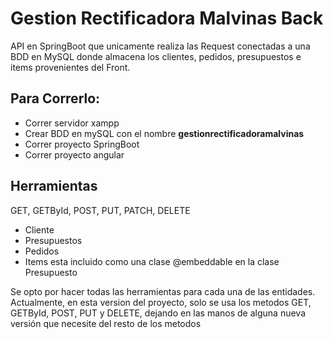 # Gestion Rectificadora Malvinas Back
API en SpringBoot que unicamente realiza las Request conectadas a una BDD en MySQL donde almacena los clientes, pedidos, presupuestos e items provenientes del Front.
<h2>Para Correrlo:</h2>
<ul>
<li>Correr servidor xampp</li>
<li>Crear BDD en mySQL con el nombre <strong>gestionrectificadoramalvinas</strong></li>
<li>Correr proyecto SpringBoot</li>
<li>Correr proyecto angular</li>
</ul>
<h2>Herramientas</h2>
<p>GET, GETById, POST, PUT, PATCH, DELETE</p>
<ul>
<li>Cliente</li>
<li>Presupuestos</li>
<li>Pedidos</li>
<li>Items esta incluido como una clase @embeddable en la clase Presupuesto</li>
</ul>
<p>Se opto por hacer todas las herramientas para cada una de las entidades. Actualmente, en esta version del proyecto, solo se usa los metodos GET, GETById, POST, PUT y DELETE, dejando en las manos de alguna nueva versión que necesite del resto de los metodos</p>
